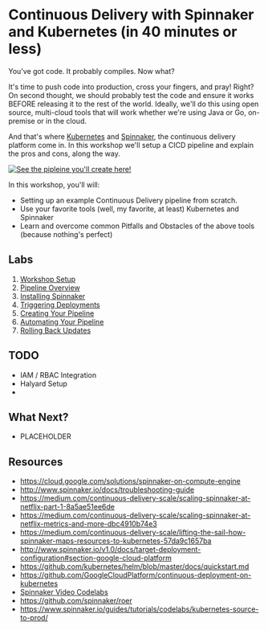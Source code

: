 # Continuous Delivery with Spinnaker and Kubernetes (in 40 minutes or less)

You've got code. It probably compiles. Now what? 

It's time to push code into production, cross your fingers, and pray! Right? On second thought, we should probably test the code and ensure it works BEFORE releasing it to the rest of the world. Ideally, we'll do this using open source, multi-cloud tools that will work whether we're using Java or Go, on-premise or in the cloud.

And that's where [Kubernetes](https://www.kubernetes.io) and [Spinnaker](https://www.spinnaker.io), the continuous delivery platform come in. 
In this workshop we'll setup a CICD pipeline and explain the pros and cons, along the way.

[![See the pipleine you'll create here!](https://img.youtube.com/vi/dpbWpzAs-RwD/0.jpg)](https://youtu.be/dpbWpzAs-RwD)

In this workshop, you'll will:
* Setting up an example Continuous Delivery pipeline from scratch.
* Use your favorite tools (well, my favorite, at least) Kubernetes and Spinnaker
* Learn and overcome common Pitfalls and Obstacles of the above tools (because nothing's perfect)


## Labs

1. [Workshop Setup](labs/workshop-setup.md)
1. [Pipeline Overview](labs/pipeline-overview.md)
1. [Installing Spinnaker](labs/installing-spinnaker.md)
1. [Triggering Deployments](labs/triggering-deployments.md)
1. [Creating Your Pipeline](labs/creating-your-pipeline.md)
1. [Automating Your Pipeline](labs/automating-your-pipeline.md)
1. [Rolling Back Updates](labs/rolling-back-updates.md)

## TODO

* IAM / RBAC Integration
* Halyard Setup
* 

## What Next?

* PLACEHOLDER

## Resources

* https://cloud.google.com/solutions/spinnaker-on-compute-engine
* http://www.spinnaker.io/docs/troubleshooting-guide
* https://medium.com/continuous-delivery-scale/scaling-spinnaker-at-netflix-part-1-8a5ae51ee6de
* https://medium.com/continuous-delivery-scale/scaling-spinnaker-at-netflix-metrics-and-more-dbc4910b74e3
* https://medium.com/continuous-delivery-scale/lifting-the-sail-how-spinnaker-maps-resources-to-kubernetes-57da9c1657ba
* http://www.spinnaker.io/v1.0/docs/target-deployment-configuration#section-google-cloud-platform
* https://github.com/kubernetes/helm/blob/master/docs/quickstart.md
* https://github.com/GoogleCloudPlatform/continuous-deployment-on-kubernetes
* [Spinnaker Video Codelabs](https://www.youtube.com/watch?v=N9VnJlKn734&list=PL4yLrwUObNkttE526AAj_ykc5UlIPjz8m&index=1)
* https://github.com/spinnaker/roer
* https://www.spinnaker.io/guides/tutorials/codelabs/kubernetes-source-to-prod/




